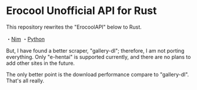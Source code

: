 # Erocool Unofficial API for Rust

This repository rewrites the "ErocoolAPI" below to Rust.

・[Nim](https://github.com/dotinkasra/ErocoolAPI_nim)
・[Python](https://github.com/Dotinkasra/ErocoolAPI/)

But, I have found a better scraper, "gallery-dl"; therefore, I am not porting everything. Only "e-hentai" is supported currently, and there are no plans to add other sites in the future.

The only better point is the download performance compare to "gallery-dl". That's all really.